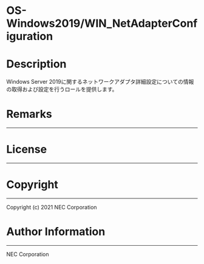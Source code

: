 OS-Windows2019/WIN_NetAdapterConfiguration
=======================================================
# Description
Windows Server 2019に関するネットワークアダプタ詳細設定についての情報の取得および設定を行うロールを提供します。

# Remarks
-------

# License
-------

# Copyright
---------
Copyright (c) 2021 NEC Corporation

# Author Information
------------------
NEC Corporation
